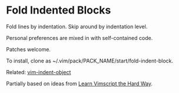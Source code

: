 Fold Indented Blocks
====

Fold lines by indentation.  Skip around by indentation level.

Personal preferences are mixed in with self-contained code.

Patches welcome.

To install, clone as ~/.vim/pack/PACK_NAME/start/fold-indent-block.

Related: [vim-indent-object](https://github.com/michaeljsmith/vim-indent-object)

Partially based on ideas from [Learn Vimscript the Hard Way](https://learnvimscriptthehardway.stevelosh.com/chapters/49.html).
